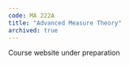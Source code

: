 ```yaml
---
code: MA 222A
title: "Advanced Measure Theory"
archived: true 
---
```


Course website under preparation